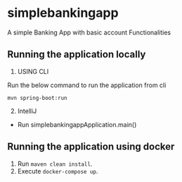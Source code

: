 # simplebankingapp
A simple Banking App with basic account Functionalities

## Running the application locally

1. USING CLI

Run the below command to run the application from cli

```shell
mvn spring-boot:run
```

2. IntelliJ

* Run simplebankingappApplication.main()



## Running the application using docker
1. Run `maven clean install`. 
2. Execute `docker-compose up`.
